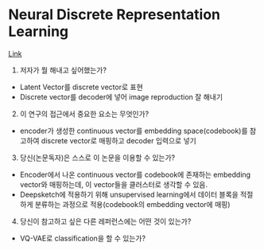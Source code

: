 # Neural Discrete Representation Learning

[Link](https://arxiv.org/abs/1711.00937)

1. 저자가 뭘 해내고 싶어했는가?

-   Latent Vector를 discrete vector로 표현
-   Discrete vector를 decoder에 넣어 image reproduction 잘 해내기

2. 이 연구의 접근에서 중요한 요소는 무엇인가?

-   encoder가 생성한 continuous vector를 embedding space(codebook)를 참고하여 discrete vector로 매핑하고 decoder 입력으로 넣기

3. 당신(논문독자)은 스스로 이 논문을 이용할 수 있는가?

-   Encoder에서 나온 continuous vector를 codebook에 존재하는 embedding vector와 매핑하는데, 이 vector들을 클러스터로 생각할 수 있음.
-   Deepsketch에 적용하기 위해 unsupervised learning에서 데이터 블록을 적절하게 분류하는 과정으로 적용(codebook의 embedding vector에 매핑)

4. 당신이 참고하고 싶은 다른 레퍼런스에는 어떤 것이 있는가?

-   VQ-VAE로 classification을 할 수 있는가?
